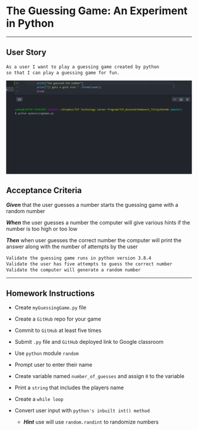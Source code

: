 # The Guessing Game: An Experiment in Python

---

## User Story

```
As a user I want to play a guessing game created by python
so that I can play a guessing game for fun.
```

![](pythonHW.gif)

## Acceptance Criteria

**_Given_** that the user guesses a number starts the guessing game with a random number

**_When_** the user guesses a number the computer will give various hints if the number is too high or too low

**_Then_** when user guesses the correct number the computer will print the answer along with the number of attempts by the user

```
Validate the guessing game runs in python version 3.8.4
Validate the user has five attempts to guess the correct number
Validate the computer will generate a random number
```

---

## Homework Instructions

- Create `myGuessingGame.py` file
- Create a `GitHub` repo for your game
- Commit to `GitHub` at least five times
- Submit `.py` file and `GitHub` deployed link to Google classroom
- Use `python` module `random`
- Prompt user to enter their name
- Create variable named `number_of_guesses` and assign `0` to the variable
- Print a `string` that includes the players name
- Create a `while loop`
- Convert user input with `python's inbuilt int() method`

  - **_Hint_** use will use `random.randint` to randomize numbers
